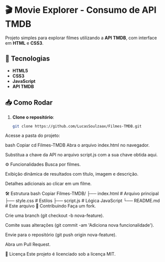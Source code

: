 # 🎬 Movie Explorer - Consumo de API TMDB

Projeto simples para explorar filmes utilizando a **API TMDB**, com interface em **HTML** e **CSS3**.

## 🚀 Tecnologias

- **HTML5**
- **CSS3**
- **JavaScript**
- **API TMDB**

## 📥 Como Rodar

1. **Clone o repositório**:
   ```bash
   git clone https://github.com/LucasSoulzaax/Filmes-TMDB.git
Acesse a pasta do projeto:

bash
Copiar
cd Filmes-TMDB
Abra o arquivo index.html no navegador.

Substitua a chave da API no arquivo script.js com a sua chave obtida aqui.

⚙️ Funcionalidades
Busca por filmes.

Exibição dinâmica de resultados com título, imagem e descrição.

Detalhes adicionais ao clicar em um filme.

🛠 Estrutura
bash
Copiar
Filmes-TMDB/
├── index.html          # Arquivo principal
├── style.css           # Estilos
├── script.js           # Lógica JavaScript
└── README.md           # Este arquivo
🎨 Contribuindo
Faça um fork.

Crie uma branch (git checkout -b nova-feature).

Comite suas alterações (git commit -am 'Adiciona nova funcionalidade').

Envie para o repositório (git push origin nova-feature).

Abra um Pull Request.

📜 Licença
Este projeto é licenciado sob a licença MIT.
